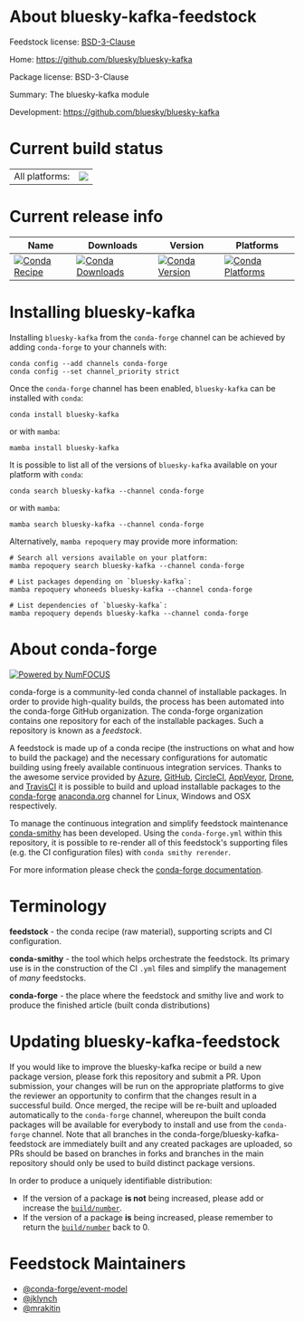 About bluesky-kafka-feedstock
=============================

Feedstock license: [BSD-3-Clause](https://github.com/conda-forge/bluesky-kafka-feedstock/blob/main/LICENSE.txt)

Home: https://github.com/bluesky/bluesky-kafka

Package license: BSD-3-Clause

Summary: The bluesky-kafka module

Development: https://github.com/bluesky/bluesky-kafka

Current build status
====================


<table><tr><td>All platforms:</td>
    <td>
      <a href="https://dev.azure.com/conda-forge/feedstock-builds/_build/latest?definitionId=13402&branchName=main">
        <img src="https://dev.azure.com/conda-forge/feedstock-builds/_apis/build/status/bluesky-kafka-feedstock?branchName=main">
      </a>
    </td>
  </tr>
</table>

Current release info
====================

| Name | Downloads | Version | Platforms |
| --- | --- | --- | --- |
| [![Conda Recipe](https://img.shields.io/badge/recipe-bluesky--kafka-green.svg)](https://anaconda.org/conda-forge/bluesky-kafka) | [![Conda Downloads](https://img.shields.io/conda/dn/conda-forge/bluesky-kafka.svg)](https://anaconda.org/conda-forge/bluesky-kafka) | [![Conda Version](https://img.shields.io/conda/vn/conda-forge/bluesky-kafka.svg)](https://anaconda.org/conda-forge/bluesky-kafka) | [![Conda Platforms](https://img.shields.io/conda/pn/conda-forge/bluesky-kafka.svg)](https://anaconda.org/conda-forge/bluesky-kafka) |

Installing bluesky-kafka
========================

Installing `bluesky-kafka` from the `conda-forge` channel can be achieved by adding `conda-forge` to your channels with:

```
conda config --add channels conda-forge
conda config --set channel_priority strict
```

Once the `conda-forge` channel has been enabled, `bluesky-kafka` can be installed with `conda`:

```
conda install bluesky-kafka
```

or with `mamba`:

```
mamba install bluesky-kafka
```

It is possible to list all of the versions of `bluesky-kafka` available on your platform with `conda`:

```
conda search bluesky-kafka --channel conda-forge
```

or with `mamba`:

```
mamba search bluesky-kafka --channel conda-forge
```

Alternatively, `mamba repoquery` may provide more information:

```
# Search all versions available on your platform:
mamba repoquery search bluesky-kafka --channel conda-forge

# List packages depending on `bluesky-kafka`:
mamba repoquery whoneeds bluesky-kafka --channel conda-forge

# List dependencies of `bluesky-kafka`:
mamba repoquery depends bluesky-kafka --channel conda-forge
```


About conda-forge
=================

[![Powered by
NumFOCUS](https://img.shields.io/badge/powered%20by-NumFOCUS-orange.svg?style=flat&colorA=E1523D&colorB=007D8A)](https://numfocus.org)

conda-forge is a community-led conda channel of installable packages.
In order to provide high-quality builds, the process has been automated into the
conda-forge GitHub organization. The conda-forge organization contains one repository
for each of the installable packages. Such a repository is known as a *feedstock*.

A feedstock is made up of a conda recipe (the instructions on what and how to build
the package) and the necessary configurations for automatic building using freely
available continuous integration services. Thanks to the awesome service provided by
[Azure](https://azure.microsoft.com/en-us/services/devops/), [GitHub](https://github.com/),
[CircleCI](https://circleci.com/), [AppVeyor](https://www.appveyor.com/),
[Drone](https://cloud.drone.io/welcome), and [TravisCI](https://travis-ci.com/)
it is possible to build and upload installable packages to the
[conda-forge](https://anaconda.org/conda-forge) [anaconda.org](https://anaconda.org/)
channel for Linux, Windows and OSX respectively.

To manage the continuous integration and simplify feedstock maintenance
[conda-smithy](https://github.com/conda-forge/conda-smithy) has been developed.
Using the ``conda-forge.yml`` within this repository, it is possible to re-render all of
this feedstock's supporting files (e.g. the CI configuration files) with ``conda smithy rerender``.

For more information please check the [conda-forge documentation](https://conda-forge.org/docs/).

Terminology
===========

**feedstock** - the conda recipe (raw material), supporting scripts and CI configuration.

**conda-smithy** - the tool which helps orchestrate the feedstock.
                   Its primary use is in the construction of the CI ``.yml`` files
                   and simplify the management of *many* feedstocks.

**conda-forge** - the place where the feedstock and smithy live and work to
                  produce the finished article (built conda distributions)


Updating bluesky-kafka-feedstock
================================

If you would like to improve the bluesky-kafka recipe or build a new
package version, please fork this repository and submit a PR. Upon submission,
your changes will be run on the appropriate platforms to give the reviewer an
opportunity to confirm that the changes result in a successful build. Once
merged, the recipe will be re-built and uploaded automatically to the
`conda-forge` channel, whereupon the built conda packages will be available for
everybody to install and use from the `conda-forge` channel.
Note that all branches in the conda-forge/bluesky-kafka-feedstock are
immediately built and any created packages are uploaded, so PRs should be based
on branches in forks and branches in the main repository should only be used to
build distinct package versions.

In order to produce a uniquely identifiable distribution:
 * If the version of a package **is not** being increased, please add or increase
   the [``build/number``](https://docs.conda.io/projects/conda-build/en/latest/resources/define-metadata.html#build-number-and-string).
 * If the version of a package **is** being increased, please remember to return
   the [``build/number``](https://docs.conda.io/projects/conda-build/en/latest/resources/define-metadata.html#build-number-and-string)
   back to 0.

Feedstock Maintainers
=====================

* [@conda-forge/event-model](https://github.com/orgs/conda-forge/teams/event-model/)
* [@jklynch](https://github.com/jklynch/)
* [@mrakitin](https://github.com/mrakitin/)

